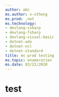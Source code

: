```yaml
---
author: abc
ms.author: v-sthong
ms.prod: .net
ms.technology: 
- devlang-csharp
- devlang-fsharp
- devlang-visual-basic
- dotnet-ado
- dotnet-ncl
- dotnet-standard
title: ms prod testing
ms.topic: enumeration
ms.date: 03/22/2020
---
```


# test
